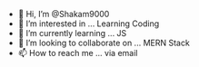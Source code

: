 - 👋 Hi, I’m @Shakam9000
- 👀 I’m interested in ... Learning Coding 
- 🌱 I’m currently learning ... JS 
- 💞️ I’m looking to collaborate on ... MERN Stack
- 📫 How to reach me ... via email

<!---
Shakam9000/Shakam9000 is a ✨ special ✨ repository because its `README.md` (this file) appears on your GitHub profile.
You can click the Preview link to take a look at your changes.
--->
